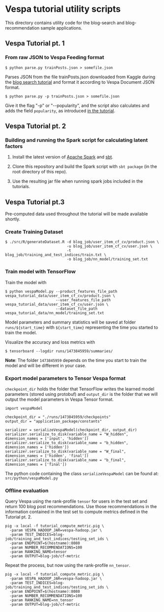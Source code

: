 # Vespa tutorial utility scripts

This directory contains utility code for the blog-search and blog-recommendation sample applications.

## Vespa Tutorial pt. 1

### From raw JSON to Vespa Feeding format

    $ python parse.py trainPosts.json > somefile.json

Parses JSON from the file trainPosts.json downloaded from Kaggle during the [blog search tutorial](https://git.corp.yahoo.com/pages/vespa/documentation/documentation/tutorials/blog-search.html) and format it according to Vespa Document JSON format.

    $ python parse.py -p trainPosts.json > somefile.json

Give it the flag "-p" or "--popularity", and the script also calculates and adds the field `popularity`, as introduced [in the tutorial](https://git.corp.yahoo.com/pages/vespa/documentation/documentation/tutorials/blog-search.html#blog-popularity-signal).

## Vespa Tutorial pt. 2

### Building and running the Spark script for calculating latent factors

1. Install the latest version of [Apache Spark](http://spark.apache.org/) and [sbt](http://www.scala-sbt.org/download.html).

2. Clone this repository and build the Spark script with `sbt package` (in the root directory of this repo).

3. Use the resulting jar file when running spark jobs included in the tutorials.

## Vespa Tutorial pt.3

Pre-computed data used throughout the tutorial will be made available shortly.

### Create Training Dataset

    $ ./src/R/generateDataset.R -d blog_job/user_item_cf_cv/product.json \
                                -u blog_job/user_item_cf_cv/user.json \
                                -t blog_job/training_and_test_indices/train.txt \
                                -o blog_job/nn_model/training_set.txt

### Train model with TensorFlow

Train the model with

    $ python vespaModel.py --product_features_file_path vespa_tutorial_data/user_item_cf_cv/product.json \
                           --user_features_file_path vespa_tutorial_data/user_item_cf_cv/user.json \
                           --dataset_file_path vespa_tutorial_data/nn_model/training_set.txt

Model parameters and summary statistics will be saved at folder ```runs/${start_time}``` with ```${start_time}``` representing the time you started to train the model.

Visualize the accuracy and loss metrics with

    $ tensorboard --logdir runs/1473845959/summaries/

**Note**: The folder ```1473845959``` depends on the time you start to train the model and will be different in your case.

### Export model parameters to Tensor Vespa format

```checkpoint_dir``` holds the folder that TensorFlow writes the learned model parameters (stored using protobuf) and ```output_dir``` is the folder that we will output the model parameters in
Vespa Tensor format.

    import vespaModel

    checkpoint_dir = "./runs/1473845959/checkpoints"
    output_dir = "application_package/constants"

    serializer = serializeVespaModel(checkpoint_dir, output_dir)
    serializer.serialize_to_disk(variable_name = "W_hidden", dimension_names = ['input', 'hidden'])
    serializer.serialize_to_disk(variable_name = "b_hidden", dimension_names = ['hidden'])
    serializer.serialize_to_disk(variable_name = "W_final", dimension_names = ['hidden', 'final'])
    serializer.serialize_to_disk(variable_name = "b_final", dimension_names = ['final'])

The python code containing the class ```serializeVespaModel``` can be found at: ```src/python/vespaModel.py```

### Offline evaluation

Query Vespa using the rank-profile ```tensor``` for users in the test set and return 100 blog post recommendations. Use those recommendations in the information contained in the test set to compute
metrics defined in the Tutorial pt. 2.

    pig -x local -f tutorial_compute_metric.pig \
      -param VESPA_HADOOP_JAR=vespa-hadoop.jar \
      -param TEST_INDICES=blog-job/training_and_test_indices/testing_set_ids \
      -param ENDPOINT=$(hostname):8080
      -param NUMBER_RECOMMENDATIONS=100
      -param RANKING_NAME=tensor
      -param OUTPUT=blog-job/cf-metric

Repeat the process, but now using the rank-profile ```nn_tensor```.

    pig -x local -f tutorial_compute_metric.pig \
      -param VESPA_HADOOP_JAR=vespa-hadoop.jar \
      -param TEST_INDICES=blog-job/training_and_test_indices/testing_set_ids \
      -param ENDPOINT=$(hostname):8080
      -param NUMBER_RECOMMENDATIONS=100
      -param RANKING_NAME=nn_tensor
      -param OUTPUT=blog-job/cf-metric
